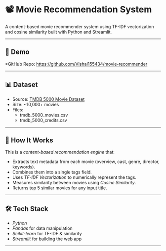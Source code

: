 # 📽️ Movie Recommendation System

A content-based movie recommender system using TF-IDF vectorization and cosine similarity built with Python and Streamlit.

---

## 🚀 Demo

*GitHub Repo: https://github.com/Vishal155434/movie-recommender

---

## 📊 Dataset

- Source: [TMDB 5000 Movie Dataset](https://www.kaggle.com/datasets/tmdb/tmdb-movie-metadata)
- Size: ~10,000+ movies
- Files:
  - tmdb_5000_movies.csv
  - tmdb_5000_credits.csv

---

## 🧠 How It Works

This is a *content-based recommendation engine* that:
- Extracts text metadata from each movie (overview, cast, genre, director, keywords).
- Combines them into a single tags field.
- Uses *TF-IDF Vectorization* to numerically represent the tags.
- Measures similarity between movies using *Cosine Similarity*.
- Returns top 5 similar movies for any input title.

---

## 🛠️ Tech Stack

- *Python*
- *Pandas* for data manipulation
- *Scikit-learn* for TF-IDF & similarity
- *Streamlit* for building the web app

---
